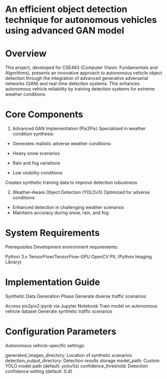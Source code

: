 # An efficient object detection technique for autonomous vehicles using advanced GAN model

# Overview
This project, developed for CSE463 (Computer Vision: Fundamentals and Algorithms), presents an innovative approach to autonomous vehicle object detection through the integration of advanced generative adversarial networks (GAN) and real-time detection systems. This enhances autonomous vehicle reliability by training detection systems for extreme weather conditions.
# Core Components
1. Advanced GAN Implementation (Pix2Pix)
  Specialized in weather condition synthesis:

- Generates realistic adverse weather conditions:

- Heavy snow scenarios
- Rain and fog variations
- Low visibility conditions


Creates synthetic training data to improve detection robustness

2. Weather-Aware Object Detection (YOLOv5)
  Optimized for adverse conditions:

  - Enhanced detection in challenging weather scenarios
  - Maintains accuracy during snow, rain, and fog. 

# System Requirements
Prerequisites
Development environment requirements:

Python 3.x
TensorFlow/TensorFlow-GPU
OpenCV
PIL (Python Imaging Library)
# Implementation Guide
Synthetic Data Generation Phase
Generate diverse traffic scenarios:

Access pix2pix2.ipynb via Jupyter Notebook
Train model on autonomous vehicle dataset
Generate synthetic traffic scenarios

# Configuration Parameters
Autonomous vehicle-specific settings:

generated_images_directory: Location of synthetic scenarios
detection_output_directory: Detection results storage
model_path: Custom YOLO model path (default: yolov5s)
confidence_threshold: Detection confidence setting (default: 0.4)






